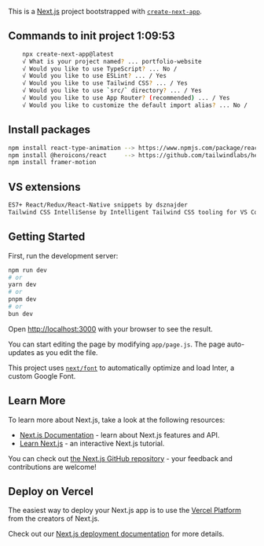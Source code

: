 This is a [Next.js](https://nextjs.org/) project bootstrapped with [`create-next-app`](https://github.com/vercel/next.js/tree/canary/packages/create-next-app).

## Commands to init project 1:09:53

```bash
    npx create-next-app@latest
    √ What is your project named? ... portfolio-website
    √ Would you like to use TypeScript? ... No / 
    √ Would you like to use ESLint? ... / Yes
    √ Would you like to use Tailwind CSS? ... / Yes
    √ Would you like to use `src/` directory? ... / Yes
    √ Would you like to use App Router? (recommended) ... / Yes
    √ Would you like to customize the default import alias? ... No /
```

## Install packages

```bash
npm install react-type-animation --> https://www.npmjs.com/package/react-type-animation
npm install @heroicons/react     --> https://github.com/tailwindlabs/heroicons --> https://heroicons.com/
npm install framer-motion


```

## VS extensions

```bash
ES7+ React/Redux/React-Native snippets by dsznajder
Tailwind CSS IntelliSense by Intelligent Tailwind CSS tooling for VS Code
```

## Getting Started

First, run the development server:

```bash
npm run dev
# or
yarn dev
# or
pnpm dev
# or
bun dev
```

Open [http://localhost:3000](http://localhost:3000) with your browser to see the result.

You can start editing the page by modifying `app/page.js`. The page auto-updates as you edit the file.

This project uses [`next/font`](https://nextjs.org/docs/basic-features/font-optimization) to automatically optimize and load Inter, a custom Google Font.

## Learn More

To learn more about Next.js, take a look at the following resources:

- [Next.js Documentation](https://nextjs.org/docs) - learn about Next.js features and API.
- [Learn Next.js](https://nextjs.org/learn) - an interactive Next.js tutorial.

You can check out [the Next.js GitHub repository](https://github.com/vercel/next.js/) - your feedback and contributions are welcome!

## Deploy on Vercel

The easiest way to deploy your Next.js app is to use the [Vercel Platform](https://vercel.com/new?utm_medium=default-template&filter=next.js&utm_source=create-next-app&utm_campaign=create-next-app-readme) from the creators of Next.js.

Check out our [Next.js deployment documentation](https://nextjs.org/docs/deployment) for more details.
